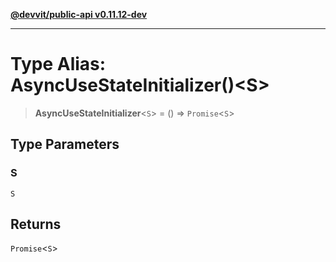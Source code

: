 [**@devvit/public-api v0.11.12-dev**](../README.md)

---

# Type Alias: AsyncUseStateInitializer()\<S\>

> **AsyncUseStateInitializer**\<`S`\> = () => `Promise`\<`S`\>

## Type Parameters

### S

`S`

## Returns

`Promise`\<`S`\>
